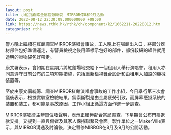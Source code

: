 ```yaml
---
layout: post
title: 小組指鋼索金屬疲勞斷裂　MIRROR停8和9月活動
date: 2022-08-12 22:30:09.000000000 +08:00
link: https://news.rthk.hk/rthk/ch/component/k2/1662211-20220812.htm
categories: rthk
---
```


警方晚上繼續在紅館調查MIRROR演唱會事故，工人晚上在場館出入口，將部分器材部件包好準備運走，有警員檢視之後用筆標示包好的部件，部份較細的組件就用透明的證物袋包好帶走。

康文署表示，會如期在星期六將紅館場地交給下一個租用人舉行演唱會。租用人亦同意遵守日前公布的三項短期措施，包括重新檢視舞台設計和由租用人加設的機械裝置等。

至於由康文署統籌、調查MIRROR紅館演唱會事故的工作小組，今日舉行第三次會議後表示，根據實驗室檢驗結果，鋼索斷裂是由金屬疲勞引致，而屏幕懸掛系統的裝置和裝工，都可能是事故原因，工作小組正循這方面作進一步調查。

MIRROR演唱會主辦單位發聲明，表示正積極配合當局調查，下星期會公布門票退款安排。又提到一直與傷者及其家人保持聯繫及會面。製作單位之一MakerVille表示，與MIRROR溝通及討論後，決定暫停MIRROR在8月及9月的公開活動。
